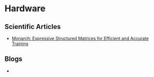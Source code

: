 # Hardware
## Scientific Articles
- [Monarch: Expressive Structured Matrices for Efficient and Accurate Training](https://arxiv.org/pdf/2204.00595.pdf)

##  Blogs
-

